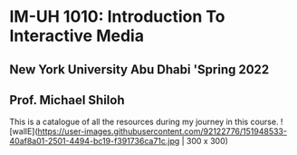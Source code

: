 # IM-UH 1010: Introduction To Interactive Media
## New York University Abu Dhabi 'Spring 2022
## Prof. Michael Shiloh

This is a catalogue of all the resources during my journey in this course. 
![wallE](https://user-images.githubusercontent.com/92122776/151948533-40af8a01-2501-4494-bc19-f391736ca71c.jpg | 300 x 300)

